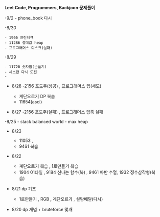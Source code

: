 **Leet Code, Programmers, Backjoon 문제풀이**

-9/2
    - phone_book 다시
    


-8/30

    - 1966 프린터큐
    - 11286 절대값 heap
    - 프로그래머스 디스크(실패)

-8/29
    
    - 11720 숫자합(손풀기)
    - 체스판 다시 도전
    -


- 8/28
    -2156 포도주(성공) , 프로그래머스 압(세모)
    - 계단오르기 DP 복습
    - 11654(asci) 
    

- 8/27
    -2156 포도주(실패) , 프로그래머스 압축 싪패


-8/25
    - stack balanced world
    - max heap

- 8/23
    - 11053 , 
    - 9461 복습 
- 8/22
    - 계단오르기 복습 , 1로만들기 복습 
    - 1904 01타일 , 9184 신나는 함수(복) , 9461 파반 수열, 1932 정수삼각형(복습) 

- 8/21 dp 기초 
    - 1로만들기 , RGB , 계단오르기 , 설탕배달(다시)

- 8/20 dp 개념 + bruteforce 몇개